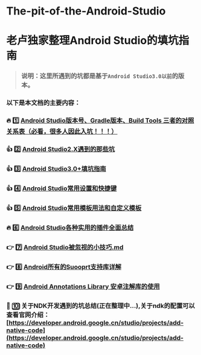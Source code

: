 # The-pit-of-the-Android-Studio
# 老卢独家整理Android Studio的填坑指南

> ### 说明：这里所遇到的坑都是基于`Android Studio3.0以前`的版本。

### 以下是本文档的主要内容：

### :fire: :one: [Android Studio版本号、Gradle版本、Build Tools 三者的对照关系表（必看，很多人因此入坑！！！）](https://github.com/AweiLoveAndroid/The-pit-of-the-Android-Studio/blob/master/doc/Android%20Studio%E5%92%8Cgradle%E7%89%88%E6%9C%AC%E5%AF%B9%E7%85%A7.md)

### :+1: :two: [Android Studio2.X遇到的那些坑](https://github.com/AweiLoveAndroid/The-pit-of-the-Android-Studio/tree/master/readme/Android%20Studio%E9%81%87%E5%88%B0%E7%9A%84%E9%82%A3%E4%BA%9B%E5%9D%91.md)

### :+1: :three: [Android Studio3.0+填坑指南](http://www.jianshu.com/p/b45d68c98828)

### :+1: :four: [Android Studio常用设置和快捷键](https://github.com/AweiLoveAndroid/The-pit-of-the-Android-Studio/tree/master/readme/Android%20Studio%E5%B8%B8%E7%94%A8%E8%AE%BE%E7%BD%AE%E5%92%8C%E5%BF%AB%E6%8D%B7%E9%94%AE.md)

### :+1: :five: [Android Studio常用模板用法和自定义模板](https://github.com/AweiLoveAndroid/The-pit-of-the-Android-Studio/tree/master/readme/Android%20Studio%E5%B8%B8%E7%94%A8%E6%A8%A1%E6%9D%BF%E7%94%A8%E6%B3%95%E5%92%8C%E8%87%AA%E5%AE%9A%E4%B9%89%E6%A8%A1%E6%9D%BF.md)

### :fire: :six: [Android Studio各种实用的插件全面总结](https://github.com/AweiLoveAndroid/The-pit-of-the-Android-Studio/tree/master/readme/Android%20Studio%E5%A5%BD%E7%94%A8%E7%9A%84%E6%8F%92%E4%BB%B6.md)

### :point_right: :seven: [Android Studio被忽视的小技巧.md](https://github.com/AweiLoveAndroid/The-pit-of-the-Android-Studio/tree/master/readme/Android%20Studio%E8%A2%AB%E5%BF%BD%E8%A7%86%E7%9A%84%E5%B0%8F%E6%8A%80%E5%B7%A7.md)

### :point_right: :eight: [Android所有的Suooprt支持库详解](https://github.com/AweiLoveAndroid/The-pit-of-the-Android-Studio/tree/master/readme/Android%E6%94%AF%E6%8C%81%E5%BA%93%E8%AF%A6%E8%A7%A3.md)

### :point_right: :nine: [Android Annotations Library 安卓注解库的使用](https://github.com/AweiLoveAndroid/The-pit-of-the-Android-Studio/tree/master/readme/Android%E6%B3%A8%E8%A7%A3%E5%BA%93%E7%9A%84%E4%BD%BF%E7%94%A8.md)

### :pencil: :keycap_ten: 关于NDK开发遇到的坑总结(正在整理中...),关于ndk的配置可以查看官网介绍：[https://developer.android.google.cn/studio/projects/add-native-code](https://developer.android.google.cn/studio/projects/add-native-code)
